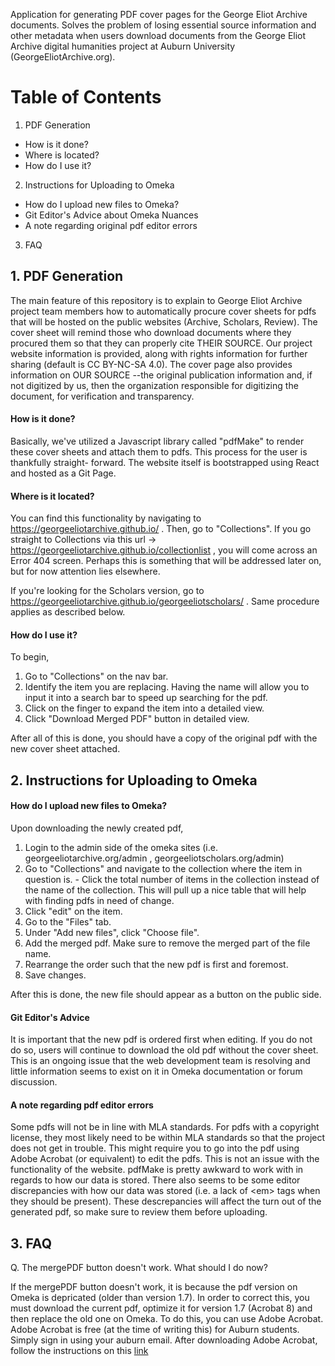 Application for generating PDF cover pages for the George Eliot Archive documents. 
Solves the problem of losing essential source information and other metadata when users download documents from the George Eliot Archive digital humanities project at Auburn University (GeorgeEliotArchive.org).
# Table of Contents

1. PDF Generation
  - How is it done?
  - Where is located?
  - How do I use it?
2. Instructions for Uploading to Omeka
  - How do I upload new files to Omeka?
  - Git Editor's Advice about Omeka Nuances
  - A note regarding original pdf editor errors
3. FAQ
  
## 1. PDF Generation
The main feature of this repository is to explain to George Eliot Archive project team members how to automatically procure cover sheets for pdfs that will be hosted on the public websites (Archive, Scholars, Review). The cover sheet will remind those who download documents where they procured them so that they can properly cite THEIR SOURCE. Our project website information is provided, along with rights information for further sharing (default is CC BY-NC-SA 4.0). The cover page also provides information on OUR SOURCE --the original publication information and, if not digitized by us, then the organization responsible for digitizing the document, for verification and transparency.

#### How is it done?
Basically, we've utilized a Javascript library called "pdfMake" to render these cover sheets and attach them to pdfs. This process for the user is thankfully straight-
forward. The website itself is bootstrapped using React and hosted as a Git Page.

#### Where is it located?
You can find this functionality by navigating to https://georgeeliotarchive.github.io/ . Then, go to "Collections". If you go straight to Collections via this url
-> https://georgeeliotarchive.github.io/collectionlist , you will come across an Error 404 screen. Perhaps this is something that will be addressed later on, but for now
attention lies elsewhere.

If you're looking for the Scholars version, go to https://georgeeliotarchive.github.io/georgeeliotscholars/ . Same procedure applies as described below.

#### How do I use it?

To begin, 
1. Go to "Collections" on the nav bar. 
2. Identify the item you are replacing. Having the name will allow you to input it into a search bar to speed up searching for the pdf.
3. Click on the finger to expand the item into a detailed view.
4. Click "Download Merged PDF" button in detailed view.

After all of this is done, you should have a copy of the original pdf with the new cover sheet attached.

## 2. Instructions for Uploading to Omeka

#### How do I upload new files to Omeka?
Upon downloading the newly created pdf,

  1. Login to the admin side of the omeka sites (i.e. georgeeliotarchive.org/admin , georgeeliotscholars.org/admin)
  2. Go to "Collections" and navigate to the collection where the item in question is.
    - Click the total number of items in the collection instead of the name of the collection. This will pull up a nice table that will help with finding
      pdfs in need of change.
  3. Click "edit" on the item.
  4. Go to the "Files" tab.
  5. Under "Add new files", click "Choose file".
  6. Add the merged pdf. Make sure to remove the merged part of the file name.
  7. Rearrange the order such that the new pdf is first and foremost.
  8. Save changes.

After this is done, the new file should appear as a button on the public side.

#### Git Editor's Advice
It is important that the new pdf is ordered first when editing. If you do not do so, users will continue to download the old pdf without the cover sheet. This is an
ongoing issue that the web development team is resolving and little information seems to exist on it in Omeka documentation or forum discussion.

#### A note regarding pdf editor errors
Some pdfs will not be in line with MLA standards. For pdfs with a copyright license, they most likely need to be within MLA standards so that the project does not get
in trouble. This might require you to go into the pdf using Adobe Acrobat (or equivalent) to edit the pdfs. This is not an issue with the functionality of the website.
pdfMake is pretty awkward to work with in regards to how our data is stored. There also seems to be some editor discrepancies with how our data was stored (i.e. a lack of \<em>
 tags when they should be present). These descrepancies will affect the turn out of the generated pdf, so make sure to review them before uploading. 
 
## 3. FAQ

Q. The mergePDF button doesn't work. What should I do now?

If the mergePDF button doesn't work, it is because the pdf version on Omeka is depricated (older than version 1.7). In order to correct this, you must download the current pdf, optimize it for version 1.7 (Acrobat 8) and then replace the old one on Omeka. To do this, you can use Adobe Acrobat. Adobe Acrobat is free (at the time of writing this) for Auburn students. Simply sign in using your auburn email. After downloading Adobe Acrobat, follow the instructions on this [link](https://answers.acrobatusers.com/How-I-save-pdf-lower-revision-level-q121604.aspx#:~:text=To%20change%20the%20version%20of,PDF%20version%20is%20compatible%20with.)
    
